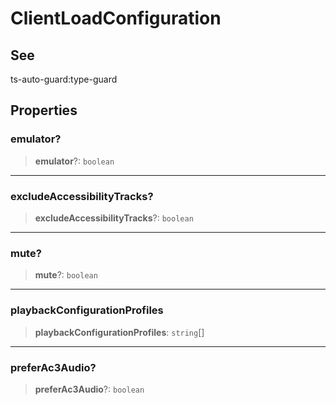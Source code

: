 # ClientLoadConfiguration

## See

ts-auto-guard:type-guard

## Properties

### emulator?

> **emulator**?: `boolean`

***

### excludeAccessibilityTracks?

> **excludeAccessibilityTracks**?: `boolean`

***

### mute?

> **mute**?: `boolean`

***

### playbackConfigurationProfiles

> **playbackConfigurationProfiles**: `string`[]

***

### preferAc3Audio?

> **preferAc3Audio**?: `boolean`
